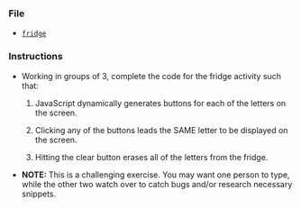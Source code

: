 ### File

- [`fridge`](Unsolved/fridge.html)

### Instructions

- Working in groups of 3, complete the code for the fridge activity such that:

  1. JavaScript dynamically generates buttons for each of the letters on the screen.

  2. Clicking any of the buttons leads the SAME letter to be displayed on the screen.

  3. Hitting the clear button erases all of the letters from the fridge.

- **NOTE:** This is a challenging exercise. You may want one person to type, while the other two watch over to catch bugs and/or research necessary snippets.
